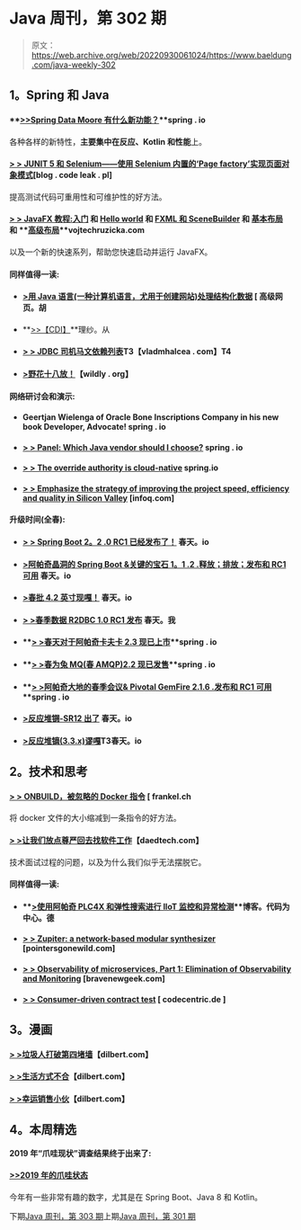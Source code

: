 # Java 周刊，第 302 期

> 原文：<https://web.archive.org/web/20220930061024/https://www.baeldung.com/java-weekly-302>

## **1。Spring 和 Java**

#### **[>>Spring Data Moore 有什么新功能？](https://web.archive.org/web/20221208143841/https://spring.io/blog/2019/10/08/what-s-new-in-spring-data-moore)**spring . io

各种各样的新特性，**主要集中在反应、Kotlin 和性能**上。

#### **[> > JUNIT 5 和 Selenium——使用 Selenium 内置的‘Page factory’实现页面对象模式](https://web.archive.org/web/20221208143841/https://blog.codeleak.pl/2019/10/junit-5-and-selenium-using-selenium.html)**[blog . code leak . pl]

提高测试代码可重用性和可维护性的好方法。

#### **[> > JavaFX 教程:入门](https://web.archive.org/web/20221208143841/https://www.vojtechruzicka.com/javafx-getting-started/)** 和 **[Hello world](https://web.archive.org/web/20221208143841/https://www.vojtechruzicka.com/javafx-hello-world/) 和** **[FXML 和 SceneBuilder](https://web.archive.org/web/20221208143841/https://www.vojtechruzicka.com/javafx-fxml-scene-builder/) 和** **[基本布局](https://web.archive.org/web/20221208143841/https://www.vojtechruzicka.com/javafx-layouts-basic/)** 和 **[高级布局](https://web.archive.org/web/20221208143841/https://www.vojtechruzicka.com/javafx-layouts-advanced/)**vojtechruzicka.com

以及一个新的快速系列，帮助您快速启动并运行 JavaFX。

#### **同样值得一读:**

*   #### **[>用 Java 语言(一种计算机语言，尤用于创建网站)处理结构化数据](https://web.archive.org/web/20221208143841/https://advancedweb.hu/2019/10/08/working_with_structured_data_in_java/)** [ 高级网页。胡

*   **[>>【CDI】](https://web.archive.org/web/20221208143841/https://rieckpil.de/whatis-contexts-and-dependency-injection-cdi/)**理纱。从

*   #### **[> > JDBC 司机马文依赖列表](https://web.archive.org/web/20221208143841/https://vladmihalcea.com/jdbc-driver-maven-dependency/)T3【vladmhalcea . com】T4**

*   #### **[>野花十八放！](https://web.archive.org/web/20221208143841/https://wildfly.org/news/2019/10/03/WildFly18-Final-Released/)**【wildly . org】

#### **网络研讨会和演示:**

*   #### Geertjan Wielenga of Oracle Bone Inscriptions Company in his new book Developer, Advocate! spring . io

*   #### **[> > Panel: Which Java vendor should I choose?](https://web.archive.org/web/20221208143841/https://www.infoq.com/presentations/panel-jdk-version/?utm_campaign=infoq_content&utm_source=infoq&utm_medium=feed&utm_term=Java)** spring . io

*   #### **[> > The override authority is cloud-native](https://web.archive.org/web/20221208143841/https://www.infoq.com/presentations/opa-spring-boot-hocon/?utm_campaign=infoq_content&utm_source=infoq&utm_medium=feed&utm_term=Java)** spring.io

*   #### **[> > Emphasize the strategy of improving the project speed, efficiency and quality in Silicon Valley](https://web.archive.org/web/20221208143841/https://www.infoq.com/presentations/strategies-velocity-efficiency-quality/?utm_campaign=infoq_content&utm_source=infoq&utm_medium=feed&utm_term=Java)** [infoq.com]

#### **升级时间(全春):**

*   #### **[> > Spring Boot 2。2 .0 RC1 已经发布了！](https://web.archive.org/web/20221208143841/https://spring.io/blog/2019/10/03/spring-boot-2-2-0-rc1-has-been-released)** 春天。io

*   #### **[>阿帕奇晶洞的 Spring Boot &关键的宝石 1。1 .2 .释放；排放；发布和 RC1 可用](https://web.archive.org/web/20221208143841/https://spring.io/blog/2019/10/03/spring-boot-for-apache-geode-pivotal-gemfire-1-1-2-release-and-1-2-0-rc1-available)** 春天。io

*   #### **[>春批 4.2 英寸现嘎！](https://web.archive.org/web/20221208143841/https://spring.io/blog/2019/10/02/spring-batch-4-2-in-now-ga)** 春天。io

*   #### **[> >春季数据 R2DBC 1.0 RC1 发布](https://web.archive.org/web/20221208143841/https://spring.io/blog/2019/10/01/spring-data-r2dbc-1-0-rc1-released)** 春天。我

*   #### **[> >春天对于阿帕奇卡夫卡 2.3 现已上市](https://web.archive.org/web/20221208143841/https://spring.io/blog/2019/10/02/spring-for-apache-kafka-2-3-is-now-available)**spring . io

*   #### **[> >春为兔 MQ(春 AMQP)2.2 现已发售](https://web.archive.org/web/20221208143841/https://spring.io/blog/2019/10/02/spring-for-rabbitmq-spring-amqp-2-2-is-now-available)**spring . io

*   #### **[> >阿帕奇大地的春季会议& Pivotal GemFire 2.1.6 .发布和 RC1 可用](https://web.archive.org/web/20221208143841/https://spring.io/blog/2019/10/02/spring-session-for-apache-geode-pivotal-gemfire-2-1-6-release-and-2-2-0-rc1-available)**spring . io

*   #### **[>反应堆锎-SR12 出了](https://web.archive.org/web/20221208143841/https://spring.io/blog/2019/10/03/reactor-californium-sr12-is-out)** 春天。io

*   #### **[>反应堆镝(3.3.x)谬嘎](https://web.archive.org/web/20221208143841/https://spring.io/blog/2019/10/03/reactor-dysprosium-3-3-x-goes-ga)T3春天。io**

## **2。技术和思考**

#### **[> > ONBUILD，被忽略的 Docker 指令](https://web.archive.org/web/20221208143841/https://blog.frankel.ch/onbuild-overlooked-docker-directive/)** [ frankel.ch

将 docker 文件的大小缩减到一条指令的好方法。

#### **[> >让我们放点尊严回去找软件工作](https://web.archive.org/web/20221208143841/https://daedtech.com/lets-put-some-dignity-back-into-finding-software-work/)**【daedtech.com】

技术面试过程的问题，以及为什么我们似乎无法摆脱它。

#### **同样值得一读:**

*   #### **[>使用阿帕奇 PLC4X 和弹性搜索进行 IIoT 监控和异常检测](https://web.archive.org/web/20221208143841/https://blog.codecentric.de/en/2019/10/apache-plc4x-elasticsearch-iiot-monitoring-anomaly-detection/)**博客。代码为中心。德

*   #### **[> > Zupiter: a network-based modular synthesizer](https://web.archive.org/web/20221208143841/https://pointersgonewild.com/2019/10/06/zupiter-a-web-based-modular-synthesizer/)** [pointersgonewild.com]

*   #### **[> > Observability of microservices, Part 1: Elimination of Observability and Monitoring](https://web.archive.org/web/20221208143841/https://bravenewgeek.com/microservice-observability-part-1-disambiguating-observability-and-monitoring/)** [bravenewgeek.com]

*   #### **[> > Consumer-driven contract test](https://web.archive.org/web/20221208143841/https://blog.codecentric.de/en/2019/10/consumer-driven-contract-testing-with-pact/)** [ codecentric.de ]

## **3。漫画**

#### **[> >垃圾人打破第四堵墙](https://web.archive.org/web/20221208143841/https://dilbert.com/strip/2019-10-04)**【dilbert.com】

#### **[> >生活方式不合](https://web.archive.org/web/20221208143841/https://dilbert.com/strip/2019-10-06)**【dilbert.com】

#### **[> >幸运销售小伙](https://web.archive.org/web/20221208143841/https://dilbert.com/strip/2009-01-08)**【dilbert.com】

## **4。本周精选**

**2019 年“爪哇现状”调查结果终于出来了:**

#### [**>>2019 年的爪哇状态**](/web/20221208143841/https://www.baeldung.com/java-in-2019)

今年有一些非常有趣的数字，尤其是在 Spring Boot、Java 8 和 Kotlin。

下期[Java 周刊，第 303 期](/web/20221208143841/https://www.baeldung.com/java-weekly-303)上期[Java 周刊，第 301 期](/web/20221208143841/https://www.baeldung.com/java-weekly-301)